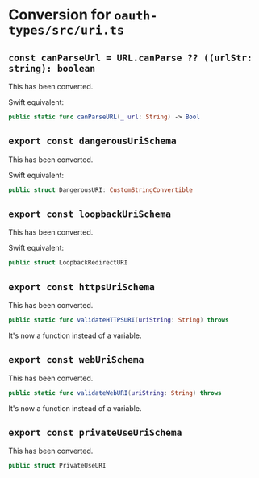 # Conversion for `oauth-types/src/uri.ts`

## `const canParseUrl = URL.canParse ?? ((urlStr: string): boolean`

This has been converted.

Swift equivalent:

```swift
public static func canParseURL(_ url: String) -> Bool
```

## `export const dangerousUriSchema`

This has been converted.

Swift equivalent:

```swift
public struct DangerousURI: CustomStringConvertible
```

## `export const loopbackUriSchema`

This has been converted.

Swift equivalent:

```swift
public struct LoopbackRedirectURI
```

## `export const httpsUriSchema`

This has been converted.

```swift
public static func validateHTTPSURI(uriString: String) throws
```

It's now a function instead of a variable.

## `export const webUriSchema`

This has been converted.

```swift
public static func validateWebURI(uriString: String) throws
```

It's now a function instead of a variable.

## `export const privateUseUriSchema`

This has been converted.

```swift
public struct PrivateUseURI
```

